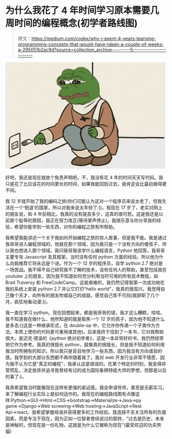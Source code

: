 # 为什么我花了 4 年时间学习原本需要几周时间的编程概念(初学者路线图)

> 原文：<https://medium.com/codex/why-i-spent-4-years-learning-programming-concepts-that-would-have-taken-a-couple-of-weeks-a-295051b2ac9d?source=collection_archive---------5----------------------->

![](img/608b19060ee0f80e0342c1b5df41c050.png)

好吧，我还是现在就放个免责声明吧。不，我没有花 4 年的时间天天写代码。我只是花了比应该花的时间更长的时间，如果我能回到过去，我肯定会比最初做得更不同。

我 12 岁就开始了我的编码之旅(你们可能认为这对一个程序员来说太老了，但我生活在一个‘倒退’的国家，所以对我来说太年轻了:])。我现在 17 岁了，老实对网上的朋友说，和 4 年前相比，我真的没有提高多少，这真的很可悲。这是我还是以前那个耻辱的原因，我正在努力改正(等待掌声停止)。我很乐意与你分享我的经验，希望你能学到一些东西，对你的编程之旅有所帮助。

我希望我能讲述一个关于我如何开始编程之旅的惊人故事，但是我不能。我是通过我哥哥进入编程领域的，他就在那个领域，因为我只是一个没有方向的傻孩子，所以我也想进入那个领域。我问我哥我该学什么编程语言，Python 他回答。我哥哥主要专攻 Javascript 及其框架，当时没有任何 python 方面的经验。所以他为什么向我推荐它将永远是个谜。作为一个 12 岁的程序员，自学 python 2.7 绝对是一场苦战。我不得不自己研究我不了解的技术，没有任何人的帮助，甚至包括我在 youtube 上的朋友，因为我不知道如何充分利用当时可用的所有技术教程，如 Brad Traversy 和 FreeCodeCamp。这是艰难的，我仍然记得我第一次成功地在我的系统上安装 python 2.7 并让它打印“hello world”，我真的很高兴。我觉得自己像个天才，向所有的朋友吹嘘自己的成就，感觉自己势不可挡(我辞职了几个月，疯狂地看动漫:])。

我一直在学习 python。现在回想起来，都是我哥哥的错，我才这么糟糕，哈哈。我不知道我在做什么，他所知道的就是取笑一个 12 岁的孩子，因为他不知道什么是多态:[(这是一种继承形式，在 double-op 中，它允许你传递一个子类作为方法，本质上使你的代码更可重用或其他)。后来我终于找到了一本书，它对我帮助很大，是迈克·德温的《python 绝对初学者》，这是一本非常好的书，我仍然经常把它作为参考。我真的很擅长 python，就像真的很擅长，但是我不知道如何利用我当时所拥有的知识，所以我只是盲目地学习一些东西，因为我没有方向或目的感。我学到的大部分东西都不再伴随着我了。我对 web 开发行业非常不情愿，因为我不认为它是“真正的编程”，我承认这是错误的。在某个特定的时刻，我变得非常慌乱，决定放弃并追寻我曾经有过的成为国际象棋特级大师的梦想，但那是以后的事了:)。

我真希望我当时能像现在这样有更强的紧迫感。我会申请导师，甚至是无薪实习，来了解编程行业实际上是如何运作的。我现在的编程路线图有点像这样:Python→GUI→Html→CSS→bootstrap→Materialize→Java→py game→Django→Web screwing→Web hosting→JavaScript→Rest Api→react。我希望掌握母语并获得更多的工作经验。我选择不去关注所有的负面因素，而是专注于现在，因为正如一位智者曾经说过的那样，“过去是历史，未来是神秘的，但现在是一份礼物，这就是为什么它被称为现在”(最受欢迎的功夫熊猫)